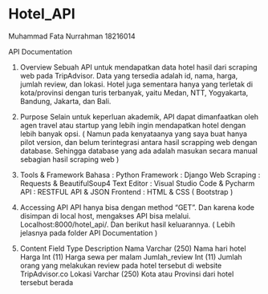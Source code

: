 # Hotel_API

Muhammad Fata Nurrahman
18216014

API Documentation

1.	Overview
Sebuah API untuk mendapatkan data hotel hasil dari scraping web pada TripAdvisor. Data yang tersedia adalah id, nama, harga, jumlah review, dan lokasi. Hotel juga sementara hanya yang terletak di kota/provinsi dengan turis terbanyak, yaitu Medan, NTT, Yogyakarta, Bandung, Jakarta, dan Bali.

2.	Purpose
Selain untuk keperluan akademik, API dapat dimanfaatkan oleh agen travel atau startup yang lebih ingin mendapatkan hotel dengan lebih banyak opsi. ( Namun pada kenyataanya yang saya buat hanya pilot version, dan belum terintegrasi antara hasil scrapping web dengan database. Sehingga database yang ada adalah masukan secara manual sebagian hasil scraping web )

3.	Tools & Framework
Bahasa : Python
Framework : Django
Web Scraping : Requests & BeautifulSoup4
Text Editor : Visual Studio Code & Pycharm
API : RESTFUL API & JSON
Frontend : HTML & CSS ( Bootstrap )

4.	Accessing API
API hanya bisa dengan method “GET”. Dan karena kode disimpan di local host, mengakses API bisa melalui. Localhost:8000/hotel_api/. Dan berikut hasil keluarannya. ( Lebih jelasnya pada folder API Documentation )

5.	Content
Field	Type	Description
Nama	Varchar (250)	Nama hari hotel
Harga	Int (11)	Harga sewa per malam
Jumlah_review	Int (11)	Jumlah orang yang melakukan review pada hotel tersebut di website TripAdvisor.co
Lokasi	Varchar (250)	Kota atau Provinsi dari hotel tersebut berada


